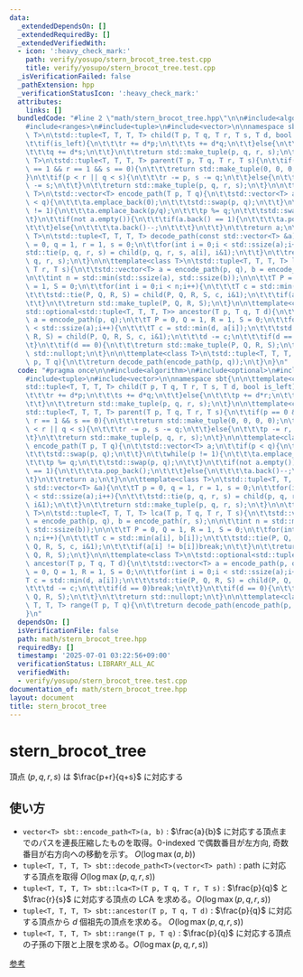 ```yaml
---
data:
  _extendedDependsOn: []
  _extendedRequiredBy: []
  _extendedVerifiedWith:
  - icon: ':heavy_check_mark:'
    path: verify/yosupo/stern_brocot_tree.test.cpp
    title: verify/yosupo/stern_brocot_tree.test.cpp
  _isVerificationFailed: false
  _pathExtension: hpp
  _verificationStatusIcon: ':heavy_check_mark:'
  attributes:
    links: []
  bundledCode: "#line 2 \"math/stern_brocot_tree.hpp\"\n\n#include<algorithm>\n#include<optional>\n\
    #include<ranges>\n#include<tuple>\n#include<vector>\n\nnamespace sbt{\n\n\ttemplate<class\
    \ T>\n\tstd::tuple<T, T, T, T> child(T p, T q, T r, T s, T d, bool is_left){\n\
    \t\tif(is_left){\n\t\t\tr += d*p;\n\t\t\ts += d*q;\n\t\t}else{\n\t\t\tp += d*r;\n\
    \t\t\tq += d*s;\n\t\t}\n\t\treturn std::make_tuple(p, q, r, s);\n\t}\n\n\ttemplate<class\
    \ T>\n\tstd::tuple<T, T, T, T> parent(T p, T q, T r, T s){\n\t\tif(p == 0 && q\
    \ == 1 && r == 1 && s == 0){\n\t\t\treturn std::make_tuple(0, 0, 0, 0);\n\t\t\
    }\n\t\tif(p < r || q < s){\n\t\t\tr -= p, s -= q;\n\t\t}else{\n\t\t\tp -= r, q\
    \ -= s;\n\t\t}\n\t\treturn std::make_tuple(p, q, r, s);\n\t}\n\n\ttemplate<class\
    \ T>\n\tstd::vector<T> encode_path(T p, T q){\n\t\tstd::vector<T> a;\n\t\tif(p\
    \ < q){\n\t\t\ta.emplace_back(0);\n\t\t\tstd::swap(p, q);\n\t\t}\n\t\twhile(p\
    \ != 1){\n\t\t\ta.emplace_back(p/q);\n\t\t\tp %= q;\n\t\t\tstd::swap(p, q);\n\t\
    \t}\n\t\tif(not a.empty()){\n\t\t\tif(a.back() == 1){\n\t\t\t\ta.pop_back();\n\
    \t\t\t}else{\n\t\t\t\ta.back()--;\n\t\t\t}\n\t\t}\n\t\treturn a;\n\t}\n\n\ttemplate<class\
    \ T>\n\tstd::tuple<T, T, T, T> decode_path(const std::vector<T> &a){\n\t\tT p\
    \ = 0, q = 1, r = 1, s = 0;\n\t\tfor(int i = 0;i < std::ssize(a);i++){\n\t\t\t\
    std::tie(p, q, r, s) = child(p, q, r, s, a[i], i&1);\n\t\t}\n\t\treturn std::make_tuple(p,\
    \ q, r, s);\n\t}\n\n\ttemplate<class T>\n\tstd::tuple<T, T, T, T> lca(T p, T q,\
    \ T r, T s){\n\t\tstd::vector<T> a = encode_path(p, q), b = encode_path(r, s);\n\
    \n\t\tint n = std::min(std::ssize(a), std::ssize(b));\n\n\t\tT P = 0, Q = 1, R\
    \ = 1, S = 0;\n\t\tfor(int i = 0;i < n;i++){\n\t\t\tT c = std::min(a[i], b[i]);\n\
    \t\t\tstd::tie(P, Q, R, S) = child(P, Q, R, S, c, i&1);\n\t\t\tif(a[i] != b[i])break;\n\
    \t\t}\n\t\treturn std::make_tuple(P, Q, R, S);\n\t}\n\n\ttemplate<class T>\n\t\
    std::optional<std::tuple<T, T, T, T>> ancestor(T p, T q, T d){\n\t\tstd::vector<T>\
    \ a = encode_path(p, q);\n\t\tT P = 0, Q = 1, R = 1, S = 0;\n\t\tfor(int i = 0;i\
    \ < std::ssize(a);i++){\n\t\t\tT c = std::min(d, a[i]);\n\t\t\tstd::tie(P, Q,\
    \ R, S) = child(P, Q, R, S, c, i&1);\n\t\t\td -= c;\n\t\t\tif(d == 0)break;\n\t\
    \t}\n\t\tif(d == 0){\n\t\t\treturn std::make_tuple(P, Q, R, S);\n\t\t}\n\t\treturn\
    \ std::nullopt;\n\t}\n\n\ttemplate<class T>\n\tstd::tuple<T, T, T, T> range(T\
    \ p, T q){\n\t\treturn decode_path(encode_path(p, q));\n\t}\n}\n"
  code: "#pragma once\n\n#include<algorithm>\n#include<optional>\n#include<ranges>\n\
    #include<tuple>\n#include<vector>\n\nnamespace sbt{\n\n\ttemplate<class T>\n\t\
    std::tuple<T, T, T, T> child(T p, T q, T r, T s, T d, bool is_left){\n\t\tif(is_left){\n\
    \t\t\tr += d*p;\n\t\t\ts += d*q;\n\t\t}else{\n\t\t\tp += d*r;\n\t\t\tq += d*s;\n\
    \t\t}\n\t\treturn std::make_tuple(p, q, r, s);\n\t}\n\n\ttemplate<class T>\n\t\
    std::tuple<T, T, T, T> parent(T p, T q, T r, T s){\n\t\tif(p == 0 && q == 1 &&\
    \ r == 1 && s == 0){\n\t\t\treturn std::make_tuple(0, 0, 0, 0);\n\t\t}\n\t\tif(p\
    \ < r || q < s){\n\t\t\tr -= p, s -= q;\n\t\t}else{\n\t\t\tp -= r, q -= s;\n\t\
    \t}\n\t\treturn std::make_tuple(p, q, r, s);\n\t}\n\n\ttemplate<class T>\n\tstd::vector<T>\
    \ encode_path(T p, T q){\n\t\tstd::vector<T> a;\n\t\tif(p < q){\n\t\t\ta.emplace_back(0);\n\
    \t\t\tstd::swap(p, q);\n\t\t}\n\t\twhile(p != 1){\n\t\t\ta.emplace_back(p/q);\n\
    \t\t\tp %= q;\n\t\t\tstd::swap(p, q);\n\t\t}\n\t\tif(not a.empty()){\n\t\t\tif(a.back()\
    \ == 1){\n\t\t\t\ta.pop_back();\n\t\t\t}else{\n\t\t\t\ta.back()--;\n\t\t\t}\n\t\
    \t}\n\t\treturn a;\n\t}\n\n\ttemplate<class T>\n\tstd::tuple<T, T, T, T> decode_path(const\
    \ std::vector<T> &a){\n\t\tT p = 0, q = 1, r = 1, s = 0;\n\t\tfor(int i = 0;i\
    \ < std::ssize(a);i++){\n\t\t\tstd::tie(p, q, r, s) = child(p, q, r, s, a[i],\
    \ i&1);\n\t\t}\n\t\treturn std::make_tuple(p, q, r, s);\n\t}\n\n\ttemplate<class\
    \ T>\n\tstd::tuple<T, T, T, T> lca(T p, T q, T r, T s){\n\t\tstd::vector<T> a\
    \ = encode_path(p, q), b = encode_path(r, s);\n\n\t\tint n = std::min(std::ssize(a),\
    \ std::ssize(b));\n\n\t\tT P = 0, Q = 1, R = 1, S = 0;\n\t\tfor(int i = 0;i <\
    \ n;i++){\n\t\t\tT c = std::min(a[i], b[i]);\n\t\t\tstd::tie(P, Q, R, S) = child(P,\
    \ Q, R, S, c, i&1);\n\t\t\tif(a[i] != b[i])break;\n\t\t}\n\t\treturn std::make_tuple(P,\
    \ Q, R, S);\n\t}\n\n\ttemplate<class T>\n\tstd::optional<std::tuple<T, T, T, T>>\
    \ ancestor(T p, T q, T d){\n\t\tstd::vector<T> a = encode_path(p, q);\n\t\tT P\
    \ = 0, Q = 1, R = 1, S = 0;\n\t\tfor(int i = 0;i < std::ssize(a);i++){\n\t\t\t\
    T c = std::min(d, a[i]);\n\t\t\tstd::tie(P, Q, R, S) = child(P, Q, R, S, c, i&1);\n\
    \t\t\td -= c;\n\t\t\tif(d == 0)break;\n\t\t}\n\t\tif(d == 0){\n\t\t\treturn std::make_tuple(P,\
    \ Q, R, S);\n\t\t}\n\t\treturn std::nullopt;\n\t}\n\n\ttemplate<class T>\n\tstd::tuple<T,\
    \ T, T, T> range(T p, T q){\n\t\treturn decode_path(encode_path(p, q));\n\t}\n\
    }\n"
  dependsOn: []
  isVerificationFile: false
  path: math/stern_brocot_tree.hpp
  requiredBy: []
  timestamp: '2025-07-01 03:22:56+09:00'
  verificationStatus: LIBRARY_ALL_AC
  verifiedWith:
  - verify/yosupo/stern_brocot_tree.test.cpp
documentation_of: math/stern_brocot_tree.hpp
layout: document
title: stern_brocot_tree
---
```


# stern_brocot_tree

頂点 $(p, q, r, s)$ は $\frac{p+r}{q+s}$ に対応する

## 使い方

- ``vector<T> sbt::encode_path<T>(a, b)`` : $\frac{a}{b}$ に対応する頂点までのパスを連長圧縮したものを取得。0-indexed で偶数番目が左方向, 奇数番目が右方向への移動を示す。 $O(\log \max(a, b))$
- ``tuple<T, T, T, T> sbt::decode_path<T>(vector<T> path)`` : path に対応する頂点を取得 $O(\log \max(p, q, r, s))$
- ``tuple<T, T, T, T> sbt::lca<T>(T p, T q, T r, T s)`` : $\frac{p}{q}$ と $\frac{r}{s}$ に対応する頂点の LCA を求める。$O(\log \max(p, q, r, s))$
- ``tuple<T, T, T, T> sbt::ancestor(T p, T q, T d)`` : $\frac{p}{q}$ に対応する頂点から $d$ 個祖先の頂点を求める。 $O(\log \max(p, q, r, s))$
- ``tuple<T, T, T, T> sbt::range(T p, T q)`` : $\frac{p}{q}$ に対応する頂点の子孫の下限と上限を求める。$O(\log \max(p, q, r, s))$


[参考](https://miscalc.hatenablog.com/entry/2023/12/22/213007)
